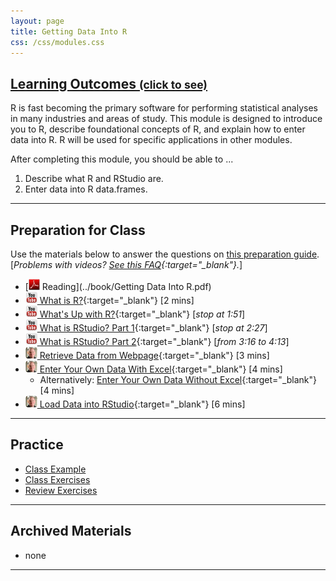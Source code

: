 ```yaml
---
layout: page
title: Getting Data Into R
css: /css/modules.css
---
```


<div class="panel-group-ILOs">
  <div class="panel panel-default">
    <div class="panel-heading">
      <h2 class="panel-title">
        <a data-toggle="collapse" href="#ILOs">Learning Outcomes <small>(click to see)</small></a>
      </h2>
    </div>
    <div id="ILOs" class="panel-collapse collapse">
      <div class="panel-body">
R is fast becoming the primary software for performing statistical analyses in many industries and areas of study.  This module is designed to introduce you to R, describe foundational concepts of R, and explain how to enter data into R.  R will be used for specific applications in other modules.

<p>After completing this module, you should be able to ...</p>

<ol>
  <li>Describe what R and RStudio are.</li>
  <li>Enter data into R data.frames.</li>
</ol>
      </div>
    </div>
  </div>
</div>

----

## Preparation for Class

Use the materials below to answer the questions on [this preparation guide](GettingDataIntoR_Prep). [*Problems with videos? [See this FAQ](../resources/FAQ/FAQs/videos){:target="_blank"}.*]

* [![PDF](../img/pdf.png) Reading](../book/Getting Data Into R.pdf)
* [![YouTube](../img/youtube.png) What is R?](https://www.youtube.com/watch?v=XcBLEVknqvY){:target="_blank"} [2 mins]
* [![YouTube](../img/youtube.png) What's Up with R?](https://www.youtube.com/watch?v=ZwYQPtU2Pa0){:target="_blank"} [*stop at 1:51*]
* [![YouTube](../img/youtube.png) What is RStudio? Part 1](https://www.youtube.com/watch?v=riONFzJdXcs){:target="_blank"} [*stop at 2:27*]
* [![YouTube](../img/youtube.png) What is RStudio? Part 2](https://www.youtube.com/watch?v=riONFzJdXcs){:target="_blank"} [*from 3:16 to 4:13*]
* [![Vimeo](../img/dhovid.png) Retrieve Data from Webpage](https://vimeo.com/user45324800/ncstats-getdatawebpage){:target="_blank"} [3 mins]
* [![Vimeo](../img/dhovid.png) Enter Your Own Data With Excel](https://vimeo.com/user45324800/ncstats-preparedataexcel){:target="_blank"} [4 mins]
    * Alternatively: [Enter Your Own Data Without Excel](https://vimeo.com/user45324800/ncstats-preparedatatextfile){:target="_blank"} [4 mins]
* [![Vimeo](../img/dhovid.png) Load Data into RStudio](https://vimeo.com/user45324800/ncstats-loadcsvrstudio){:target="_blank"} [6 mins]

----

## Practice

* [Class Example](GettingDataIntoR_CExmpl)
* [Class Exercises](GettingDataIntoR_CE)
* [Review Exercises](GettingDataIntoR_RevEx.html)

----

## Archived Materials

* none

----
